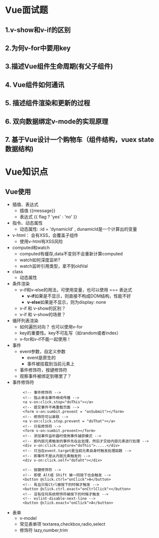 # Vue面试题
## 1.v-show和v-if的区别
## 2.为何v-for中要用key
## 3.描述Vue组件生命周期(有父子组件)
## 4. Vue组件如何通讯
## 5. 描述组件渲染和更新的过程
## 6. 双向数据绑定v-mode的实现原理
## 7. 基于Vue设计一个购物车（组件结构，vuex state数据结构)

# Vue知识点
## Vue使用
- 插值、表达式
  - 插值 {{message}}
  - 表达式 {{ flag ? 'yes' : 'no' }}
- 指令、动态属性
  - 动态属性: :id = 'dynamicId' , dunamicId是一个计算出的变量
- v-html： 会有XSS，会覆盖子组件
  - 使用v-html有XSS风险
- computed和watch
  - computed有缓存,data不变则不会重新计算computed
  - watch如何深度监听?
  - watch监听引用类型，拿不到oldVal
- class
  - 动态属性
- 条件渲染
  - v-if和v-else的用法，可使用变量，也可以使用 === 表达式
    - **v-if**如果是不显示，则直接不构成DOM结构，性能不好
    - **v-else**如果是不显示，则为display: none
  - v-if 和 v-show的区别？
  - v-if 和 v-show的场景？
- 循环列表渲染
  - 如何遍历对向？ 也可以使用v-for
  - key的重要性。key不可乱写（如random或者index）
  - v-for和v-if不能一起使用！
- 事件
  - event参数，自定义参数
    - event是原生的
    - 事件被挂载到当前元素上
  - 事件修饰符，按键修饰符
  - 观察事件被绑定到哪里了？
- 事件修饰符
```Vue
        <!-- 事件修饰符 -->
        <!-- 阻止单击事件继续传播 -->
        <a v-on:click.stop="doThis"></a>
        <!-- 提交事件不再重载页面 -->
        <form v-on:sumbit.prevent = "onSubmit"></form>
        <!-- 修饰符可以串联 -->
        <a v-on:click.stop.prevent = "doThat"></a>
        <!-- 只有修饰符 -->
        <form v-on:sumbit.prevent></form>
        <!-- 添加事件监听器时使用事件捕获模式 -->
        <!-- 即内部元素触发的事件先在此处理，然后才交给内部元素进行处理 -->
        <div v-on:click.capture="doThis">.....</div>
        <!-- 只当在event.target是当前元素自身时触发处理函数 -->
        <!-- 即事件不是从内部元素触发的 -->
        <div v-on:click.self="doTaht"></div>

        <!-- 按键修饰符 -->
        <!-- 即使 Alt或 Shift 被一同按下也会触发 -->
        <button @click.ctrl="onClick">A</button>
        <!-- 有且只有Ctrl被按下的时候才触发 -->
        <button @click.ctrl.exact="onCtrlClick"></button>
        <!-- 没有任何系统修饰符被按下的时候才触发 -->
        <!-- eslint-disable-next-line -->
        <button @click.exact="onClick">A</button>
```
- 表单
  - v-model
  - 常见表单项 textarea,checkbox,radio,select
  - 修饰符 lazy,number,trim